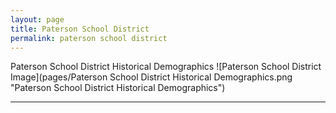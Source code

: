 ```yaml
---
layout: page
title: Paterson School District
permalink: paterson school district
---
```



Paterson School District Historical Demographics
![Paterson School District Image](pages/Paterson School District Historical Demographics.png "Paterson School District Historical Demographics")

___

